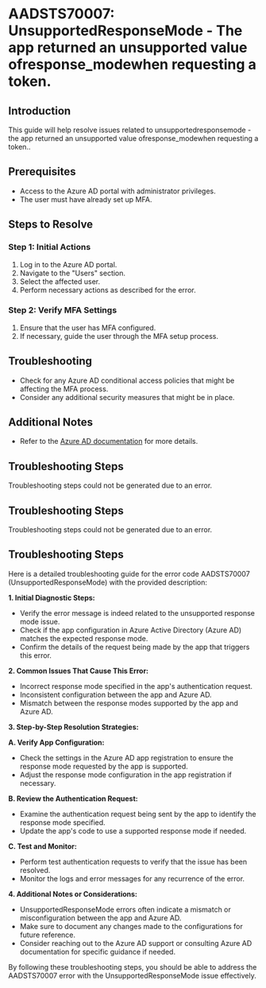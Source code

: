 # AADSTS70007: UnsupportedResponseMode - The app returned an unsupported value ofresponse\_modewhen requesting a token.

## Introduction

This guide will help resolve issues related to unsupportedresponsemode - the app
returned an unsupported value ofresponse\_modewhen requesting a token..

## Prerequisites

* Access to the Azure AD portal with administrator privileges.
* The user must have already set up MFA.

## Steps to Resolve

### Step 1: Initial Actions

1. Log in to the Azure AD portal.
2. Navigate to the "Users" section.
3. Select the affected user.
4. Perform necessary actions as described for the error.

### Step 2: Verify MFA Settings

1. Ensure that the user has MFA configured.
2. If necessary, guide the user through the MFA setup process.

## Troubleshooting

* Check for any Azure AD conditional access policies that might be affecting the
  MFA process.
* Consider any additional security measures that might be in place.

## Additional Notes

* Refer to the
  [Azure AD documentation](https://learn.microsoft.com/en-us/azure/active-directory/)
  for more details.

## Troubleshooting Steps

Troubleshooting steps could not be generated due to an error.

## Troubleshooting Steps

Troubleshooting steps could not be generated due to an error.

## Troubleshooting Steps

Here is a detailed troubleshooting guide for the error code AADSTS70007
(UnsupportedResponseMode) with the provided description:

**1. Initial Diagnostic Steps:**

* Verify the error message is indeed related to the unsupported response mode
  issue.
* Check if the app configuration in Azure Active Directory (Azure AD) matches
  the expected response mode.
* Confirm the details of the request being made by the app that triggers this
  error.

**2. Common Issues That Cause This Error:**

* Incorrect response mode specified in the app's authentication request.
* Inconsistent configuration between the app and Azure AD.
* Mismatch between the response modes supported by the app and Azure AD.

**3. Step-by-Step Resolution Strategies:**

**A. Verify App Configuration:**

* Check the settings in the Azure AD app registration to ensure the response
  mode requested by the app is supported.
* Adjust the response mode configuration in the app registration if necessary.

**B. Review the Authentication Request:**

* Examine the authentication request being sent by the app to identify the
  response mode specified.
* Update the app's code to use a supported response mode if needed.

**C. Test and Monitor:**

* Perform test authentication requests to verify that the issue has been
  resolved.
* Monitor the logs and error messages for any recurrence of the error.

**4. Additional Notes or Considerations:**

* UnsupportedResponseMode errors often indicate a mismatch or misconfiguration
  between the app and Azure AD.
* Make sure to document any changes made to the configurations for future
  reference.
* Consider reaching out to the Azure AD support or consulting Azure AD
  documentation for specific guidance if needed.

By following these troubleshooting steps, you should be able to address the
AADSTS70007 error with the UnsupportedResponseMode issue effectively.
